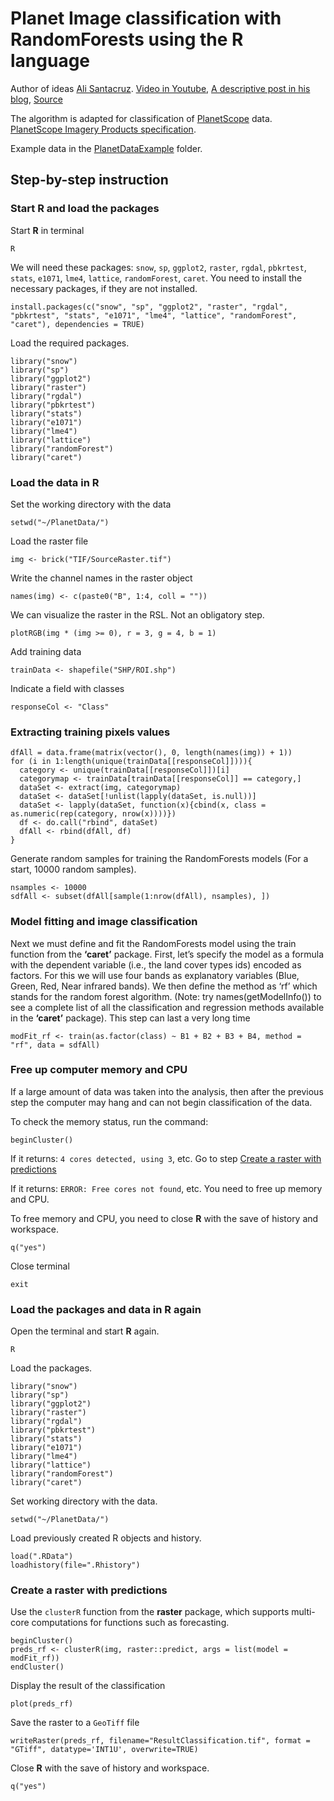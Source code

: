 # Planet Image classification with RandomForests using the R language
Author of ideas [Ali Santacruz](https://github.com/amsantac). [Video in Youtube](https://youtu.be/fal4Jj81uMA), [A descriptive post in his blog](http://amsantac.co/blog/en/2015/11/28/classification-r.html), [Source](https://gist.github.com/amsantac/5183c0c71a8dcbc27a4f)

The algorithm is adapted for classification of [PlanetScope](https://www.planet.com/) data. [PlanetScope Imagery Products specification](https://www.planet.com/docs/spec-sheets/sat-imagery/). 

Example data in the [PlanetDataExample](./PlanetDataExample/) folder.

## Step-by-step instruction

### Start R and load the packages
Start **R** in terminal
```{sh}
R
```

We will need these packages: `snow`, `sp`, `ggplot2`, `raster`, `rgdal`, `pbkrtest`, `stats`, `e1071`, `lme4`, `lattice`, `randomForest`, `caret`.
You need to install the necessary packages, if they are not installed.
```{r}
install.packages(c("snow", "sp", "ggplot2", "raster", "rgdal", "pbkrtest", "stats", "e1071", "lme4", "lattice", "randomForest", "caret"), dependencies = TRUE)
```

Load the required packages.
```{r}
library("snow")
library("sp")
library("ggplot2")
library("raster")
library("rgdal")
library("pbkrtest")
library("stats")
library("e1071")
library("lme4")
library("lattice")
library("randomForest")
library("caret")
```

### Load the data in R
Set the working directory with the data
```{r}
setwd("~/PlanetData/")
```

Load the raster file
```{r}
img <- brick("TIF/SourceRaster.tif")
```

Write the channel names in the raster object
```{r}
names(img) <- c(paste0("B", 1:4, coll = ""))
```

We can visualize the raster in the RSL. Not an obligatory step.
```{r}
plotRGB(img * (img >= 0), r = 3, g = 4, b = 1)
```

Add training data
```{r}
trainData <- shapefile("SHP/ROI.shp")
```

Indicate a field with classes
```{r}
responseCol <- "Class"
```

### Extracting training pixels values
```{r}
dfAll = data.frame(matrix(vector(), 0, length(names(img)) + 1))
for (i in 1:length(unique(trainData[[responseCol]]))){
  category <- unique(trainData[[responseCol]])[i]
  categorymap <- trainData[trainData[[responseCol]] == category,]
  dataSet <- extract(img, categorymap)
  dataSet <- dataSet[!unlist(lapply(dataSet, is.null))]
  dataSet <- lapply(dataSet, function(x){cbind(x, class = as.numeric(rep(category, nrow(x))))})
  df <- do.call("rbind", dataSet)
  dfAll <- rbind(dfAll, df)
}
```

Generate random samples for training the RandomForests models (For a start, 10000 random samples). 
```{r}
nsamples <- 10000
sdfAll <- subset(dfAll[sample(1:nrow(dfAll), nsamples), ])
```

### Model fitting and image classification
Next we must define and fit the RandomForests model using the train function from the **‘caret’** package.
First, let’s specify the model as a formula with the dependent variable (i.e., the land cover types ids) encoded as factors.
For this we will use four bands as explanatory variables (Blue, Green, Red, Near infrared bands). We then define the method as ‘rf’ which stands for the random forest algorithm. (Note: try names(getModelInfo()) to see a complete list of all the classification and regression methods available in the **‘caret’** package).
This step can last a very long time
```{r}
modFit_rf <- train(as.factor(class) ~ B1 + B2 + B3 + B4, method = "rf", data = sdfAll)
```

### Free up computer memory and CPU
If a large amount of data was taken into the analysis, then after the previous step the computer may hang and can not begin classification of the data.

To check the memory status, run the command:
```{r}
beginCluster()
```
If it returns: `4 cores detected, using 3`, etc. Go to step [Create a raster with predictions](#create-a-raster-with-predictions)

If it returns: `ERROR: Free cores not found`, etc. You need to free up memory and CPU. 

To free memory and CPU, you need to close **R** with the save of history and workspace.
```{r}
q("yes")
```

Close terminal
```{sh}
exit
```

### Load the packages and data in R again
Open the terminal and start **R** again.
```{sh}
R
```

Load the packages.
```{r}
library("snow")
library("sp")
library("ggplot2")
library("raster")
library("rgdal")
library("pbkrtest")
library("stats")
library("e1071")
library("lme4")
library("lattice")
library("randomForest")
library("caret")
```

Set working directory with the data.
```{r}
setwd("~/PlanetData/")
```

Load previously created R objects and history.
```{r}
load(".RData")
loadhistory(file=".Rhistory")
```

### Create a raster with predictions
Use the `clusterR` function from the **raster** package, which supports multi-core computations for functions such as forecasting.
```{r}
beginCluster()
preds_rf <- clusterR(img, raster::predict, args = list(model = modFit_rf))
endCluster()
```

Display the result of the classification
```{r}
plot(preds_rf)
```

Save the raster to a `GeoTiff` file
```{r}
writeRaster(preds_rf, filename="ResultClassification.tif", format = "GTiff", datatype='INT1U', overwrite=TRUE)
```

Close **R** with the save of history and workspace.
```{r}
q("yes")
```


